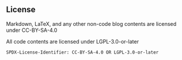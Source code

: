 ## License

Markdown, LaTeX, and any other non-code blog contents are licensed under CC-BY-SA-4.0

All code contents are licensed under LGPL-3.0-or-later

`SPDX-License-Identifier: CC-BY-SA-4.0 OR LGPL-3.0-or-later`
